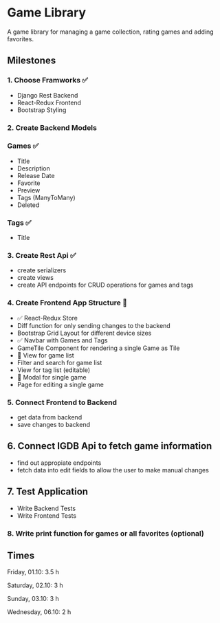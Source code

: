 # Game Library

A game library for managing a game collection, rating games and adding favorites.

## Milestones

### 1. Choose Framworks ✅

- Django Rest Backend
- React-Redux Frontend
- Bootstrap Styling

### 2. Create Backend Models

### Games ✅

- Title
- Description
- Release Date
- Favorite
- Preview
- Tags (ManyToMany)
- Deleted

### Tags ✅

- Title

### 3. Create Rest Api ✅

- create serializers
- create views
- create API endpoints for CRUD operations for games and tags

### 4. Create Frontend App Structure 🚧

- :white_check_mark: React-Redux Store
- Diff function for only sending changes to the backend
- Bootstrap Grid Layout for different device sizes
- :white_check_mark: Navbar with Games and Tags
- GameTile Component for rendering a single Game as Tile
- :construction: View for game list
- Filter and search for game list
- View for tag list (editable)
- :construction: Modal for single game
- Page for editing a single game

### 5. Connect Frontend to Backend

- get data from backend
- save changes to backend

## 6. Connect IGDB Api to fetch game information

- find out appropiate endpoints
- fetch data into edit fields to allow the user to make manual changes

## 7. Test Application

- Write Backend Tests
- Write Frontend Tests

### 8. Write print function for games or all favorites  (optional)

## Times

Friday, 01.10: 3.5 h

Saturday, 02.10: 3 h

Sunday, 03.10: 3 h

Wednesday, 06.10: 2 h
